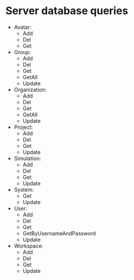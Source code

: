 # Server database queries

- Avatar:
  - Add
  - Del
  - Get
- Group:
  - Add
  - Del
  - Get
  - GetAll
  - Update
- Organization:
  - Add
  - Del
  - Get
  - GetAll
  - Update
- Project:
  - Add
  - Del
  - Get
  - Update
- Simulation:
  - Add
  - Del
  - Get
  - Update
- System:
  - Get
  - Update
- User:
  - Add
  - Del
  - Get
  - GetByUsernameAndPassword
  - Update
- Workspace:
  - Add
  - Del
  - Get
  - Update
